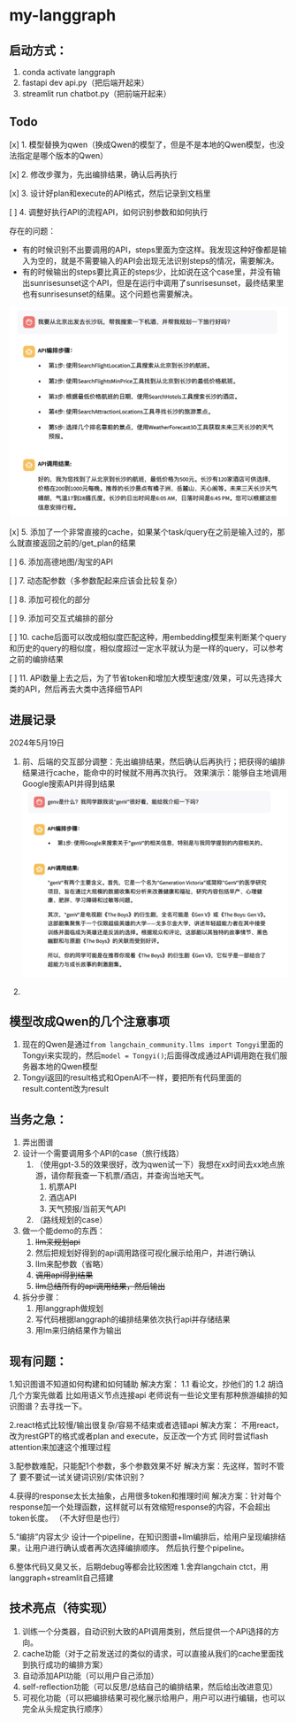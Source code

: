 # my-langgraph

## 启动方式：
1. conda activate langgraph
2. fastapi dev api.py（把后端开起来）
3. streamlit run chatbot.py（把前端开起来）

## Todo
[x] 1. 模型替换为qwen（换成Qwen的模型了，但是不是本地的Qwen模型，也没法指定是哪个版本的Qwen）

[x] 2. 修改步骤为，先出编排结果，确认后再执行

[x] 3. 设计好plan和execute的API格式，然后记录到文档里

[ ] 4. 调整好执行API的流程API，如何识别参数和如何执行

存在的问题：
* 有的时候识别不出要调用的API，steps里面为空这样。我发现这种好像都是输入为空的，就是不需要输入的API会出现无法识别steps的情况，需要解决。
* 有的时候输出的steps要比真正的steps少，比如说在这个case里，并没有输出sunrisesunset这个API，但是在运行中调用了sunrisesunset，最终结果里也有sunrisesunset的结果。这个问题也需要解决。

![steps里缺少步骤](assets/images/24-05-19-旅游规划结果.png)

[x] 5. 添加了一个非常直接的cache，如果某个task/query在之前是输入过的，那么就直接返回之前的/get_plan的结果

[ ] 6. 添加高德地图/淘宝的API

[ ] 7. 动态配参数（多参数配起来应该会比较复杂）

[ ] 8. 添加可视化的部分

[ ] 9. 添加可交互式编排的部分

[ ] 10. cache后面可以改成相似度匹配这种，用embedding模型来判断某个query和历史的query的相似度，相似度超过一定水平就认为是一样的query，可以参考之前的编排结果

[ ] 11. API数量上去之后，为了节省token和增加大模型速度/效果，可以先选择大类的API，然后再去大类中选择细节API

## 进展记录

2024年5月19日

1. 前、后端的交互部分调整：先出编排结果，然后确认后再执行；把获得的编排结果进行cache，能命中的时候就不用再次执行。
效果演示：能够自主地调用Google搜索API并得到结果
![调用google search的API](assets/images/24-05-19-google搜索结果.png)

2.

## 模型改成Qwen的几个注意事项

1. 现在的Qwen是通过`from langchain_community.llms import Tongyi`里面的Tongyi来实现的，然后`model = Tongyi()`;后面得改成通过API调用跑在我们服务器本地的Qwen模型
2. Tongyi返回的result格式和OpenAI不一样，要把所有代码里面的result.content改为result


## 当务之急：
1. 弄出图谱
2. 设计一个需要调用多个API的case（旅行线路）
   1. （使用gpt-3.5的效果很好，改为qwen试一下）我想在xx时间去xx地点旅游，请你帮我查一下机票/酒店，并查询当地天气。
      1. 机票API
      2. 酒店API
      3. 天气预报/当前天气API
   2. （路线规划的case）
3. 做一个能demo的东西：
   1. ~~llm来规划api~~
   2. 然后把规划好得到的api调用路径可视化展示给用户，并进行确认
   3. llm来配参数（省略）
   4. ~~调用api得到结果~~
   5. ~~llm总结所有的api调用结果，然后输出~~
4. 拆分步骤：
   1. 用langgraph做规划
   2. 写代码根据langgraph的编排结果依次执行api并存储结果
   3. 用lm来归纳结果作为输出


## 现有问题：
1.知识图谱不知道如何构建和如何辅助
解决方案：
1.1 看论文，抄他们的
1.2 胡诌几个方案先做着
比如用语义节点连接api
老师说有一些论文里有那种旅游编排的知识图谱？去寻找一下。

2.react格式比较慢/输出很复杂/容易不结束或者选错api
解决方案：
不用react，改为restGPT的格式或者plan and execute，反正改一个方式
同时尝试flash attention来加速这个推理过程

3.配参数难配，只能配1个参数，多个参数效果不好
解决方案：先这样，暂时不管了
要不要试一试关键词识别/实体识别？

4.获得的response太长太抽象，占用很多token和推理时间
解决方案：针对每个response加一个处理函数，这样就可以有效缩短response的内容，不会超出token长度。
（不大好但是也行）

5.“编排”内容太少
设计一个pipeline，在知识图谱+llm编排后，给用户呈现编排结果，让用户进行确认或者再次选择编排顺序。
然后执行整个pipeline。

6.整体代码又臭又长，后期debug等都会比较困难
1.舍弃langchain ctct，用langgraph+streamlit自己搭建


## 技术亮点（待实现）

1. 训练一个分类器，自动识别大致的API调用类别，然后提供一个API选择的方向。
2. cache功能（对于之前发送过的类似的请求，可以直接从我们的cache里面找到执行成功的编排方案）
3. 自动添加API功能（可以用户自己添加）
4. self-reflection功能（可以反思/总结自己的编排结果，然后给出改进意见）
5. 可视化功能（可以把编排结果可视化展示给用户，用户可以进行编辑，也可以完全从头规定执行顺序）